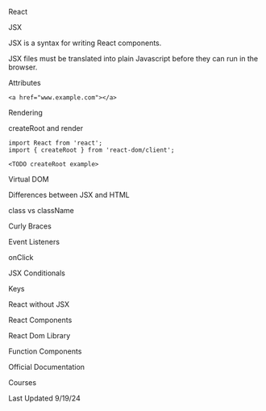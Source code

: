 React

JSX

JSX is a syntax for writing React components.

JSX files must be translated into plain Javascript before they can run in the browser.

Attributes

```
<a href="www.example.com"></a>
```

Rendering

createRoot and render

```
import React from 'react';
import { createRoot } from 'react-dom/client';

<TODO createRoot example>
```

Virtual DOM

Differences between JSX and HTML

class vs className

Curly Braces

Event Listeners

onClick

JSX Conditionals

Keys

React without JSX

React Components

React Dom Library

Function Components

Official Documentation

Courses

Last Updated 9/19/24
